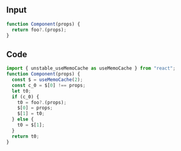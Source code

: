 
## Input

```javascript
function Component(props) {
  return foo?.(props);
}

```

## Code

```javascript
import { unstable_useMemoCache as useMemoCache } from "react";
function Component(props) {
  const $ = useMemoCache(2);
  const c_0 = $[0] !== props;
  let t0;
  if (c_0) {
    t0 = foo?.(props);
    $[0] = props;
    $[1] = t0;
  } else {
    t0 = $[1];
  }
  return t0;
}

```
      